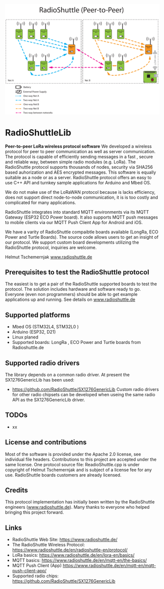 ![Title image](/docs/LoRa-zeichnung-4web_wifi-1.png)
# RadioShuttleLib
__Peer-to-peer LoRa wireless protocol software__
We developed a wireless protocol for peer to peer communication as well as server communication. The protocol is capable of efficiently sending messages in a fast , secure and reliable way, between simple radio modules (e.g. LoRa). The RadioShuttle protocol supports thousands of nodes, security via SHA256 based auhorization and AES encrypted messages. This software is equally suitable as a node or as a server. RadioShuttle protocol offers an easy to use  C++ API and turnkey sample applications for Arduino and Mbed OS.

We do not make use of the  LoRaWAN protocol because is lacks efficiency, does not support direct node-to-node communication, it is is too costly and complicated for many applications.

RadioShuttle integrates into standard MQTT environments via its MQTT Gateway (ESP32 ECO Power board). It also supports  MQTT push messages to mobile  clients via our MQTT Push Client App for Android and iOS.

We have a varity of RadioShuttle compaibtle boards available (LongRa, ECO Power and Turtle Boards). The source code allows users to get an insight of our protocol. We support custom board developments utilizing the RadioShuttle protocol, inquiries are welcome.

Helmut Tschemernjak
www.radioshuttle.de


## Prerequisites to test the RadioShuttle protocol
The easiest is to get a pair of the RadioShuttle supported boards to test the protocol. The solution includes hardware and software ready to go. Everyone (even non programmers) should be able to get example applications up and running. See details on www.radioshuttle.de

## Supported platforms
- Mbed OS (STM32L4, STM32L0 )
- Arduino (ESP32, D21)
- Linux planed
- Supported boards: LongRa , ECO Power and Turtle boards from Radioshuttle.de


## Supported radio drivers
The library depends on a common radio driver. At present the SX1276GenericLib has been used:
- https://github.com/RadioShuttle/SX1276GenericLib
Custom radio drivers for other radio chipsets can be developed when useing the same radio API as the SX1276GenericLib driver.


## TODOs
- xx


## License and contributions
Most of the software is provided under the Apache 2.0 license, see individual file headers. Contributions to this project are accepted under the same license. One protocol source file: ReadioShuttle.cpp  is under copyright of Helmut Tschemernjak and is subject of a license fee for any use. RadioShuttle boards customers are already licensed.


##  Credits
This protocol implementation has initially been written by the RadioShuttle engineers (www.radioshuttle.de). Many thanks to everyone who helped bringing this project forward.


##  Links
- RadioShuttle Web Site: https://www.radioshuttle.de/
- The RadioShuttle Wireless Protocol: https://www.radioshuttle.de/en/radioshuttle-en/protocol/
- LoRa basics: https://www.radioshuttle.de/en/lora-en/basics/
- MQTT basics: https://www.radioshuttle.de/en/mqtt-en/the-basics/
- MQTT Push Client (App) https://www.radioshuttle.de/en/mqtt-en/mqtt-push-client-app/
- Supported radio chips: https://github.com/RadioShuttle/SX1276GenericLib
